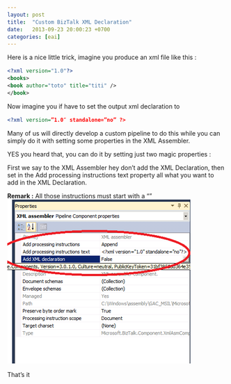 ```yaml
---
layout: post
title:  "Custom BizTalk XML Declaration"
date:   2013-09-23 20:00:23 +0700
categories: [eai]
---
```


Here is a nice little trick,  imagine you produce an xml file like this :

```XML
<?xml version="1.0"?>
<books>
<book author="toto" title="titi" />
</book>
```
Now imagine you if have to set the output xml declaration to

```XML
<?xml version=”1.0″ standalone=”no” ?>
```

Many of us will directly develop a custom pipeline to do this while you can simply do it with setting some properties in the XML Assembler.

YES you heard that, you can do it by setting just two magic properties :

First we say to the XML Assembler hey don’t add the XML Declaration, then set in the Add processing instructions text property all what you want to add in the XML Declaration.

**Remark :** All those instructions must start with a “<?” and end with a “?>”  
![](/static/img/upload/custom-biztalk-xml-declaration/settings.png)

That’s it

